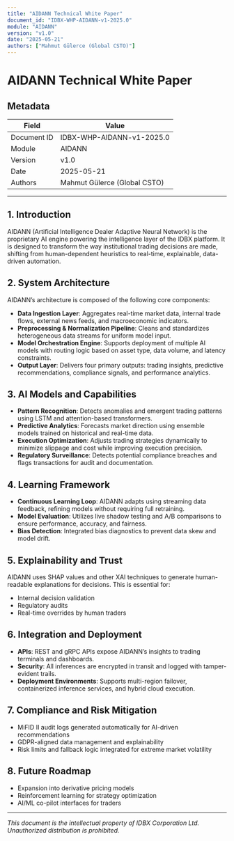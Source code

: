 ```yaml
---
title: "AIDANN Technical White Paper"
document_id: "IDBX-WHP-AIDANN-v1-2025.0"
module: "AIDANN"
version: "v1.0"
date: "2025-05-21"
authors: ["Mahmut Gülerce (Global CSTO)"]
---
```


# AIDANN Technical White Paper

## Metadata

| Field         | Value                            |
|---------------|----------------------------------|
| Document ID   | IDBX-WHP-AIDANN-v1-2025.0        |
| Module        | AIDANN                           |
| Version       | v1.0                             |
| Date          | 2025-05-21       |
| Authors       | Mahmut Gülerce (Global CSTO)     |

---

## 1. Introduction

AIDANN (Artificial Intelligence Dealer Adaptive Neural Network) is the proprietary AI engine powering the intelligence layer of the IDBX platform. It is designed to transform the way institutional trading decisions are made, shifting from human-dependent heuristics to real-time, explainable, data-driven automation.

## 2. System Architecture

AIDANN’s architecture is composed of the following core components:

- **Data Ingestion Layer**: Aggregates real-time market data, internal trade flows, external news feeds, and macroeconomic indicators.
- **Preprocessing & Normalization Pipeline**: Cleans and standardizes heterogeneous data streams for uniform model input.
- **Model Orchestration Engine**: Supports deployment of multiple AI models with routing logic based on asset type, data volume, and latency constraints.
- **Output Layer**: Delivers four primary outputs: trading insights, predictive recommendations, compliance signals, and performance analytics.

## 3. AI Models and Capabilities

- **Pattern Recognition**: Detects anomalies and emergent trading patterns using LSTM and attention-based transformers.
- **Predictive Analytics**: Forecasts market direction using ensemble models trained on historical and real-time data.
- **Execution Optimization**: Adjusts trading strategies dynamically to minimize slippage and cost while improving execution precision.
- **Regulatory Surveillance**: Detects potential compliance breaches and flags transactions for audit and documentation.

## 4. Learning Framework

- **Continuous Learning Loop**: AIDANN adapts using streaming data feedback, refining models without requiring full retraining.
- **Model Evaluation**: Utilizes live shadow testing and A/B comparisons to ensure performance, accuracy, and fairness.
- **Bias Detection**: Integrated bias diagnostics to prevent data skew and model drift.

## 5. Explainability and Trust

AIDANN uses SHAP values and other XAI techniques to generate human-readable explanations for decisions. This is essential for:
- Internal decision validation
- Regulatory audits
- Real-time overrides by human traders

## 6. Integration and Deployment

- **APIs**: REST and gRPC APIs expose AIDANN’s insights to trading terminals and dashboards.
- **Security**: All inferences are encrypted in transit and logged with tamper-evident trails.
- **Deployment Environments**: Supports multi-region failover, containerized inference services, and hybrid cloud execution.

## 7. Compliance and Risk Mitigation

- MiFID II audit logs generated automatically for AI-driven recommendations
- GDPR-aligned data management and explainability
- Risk limits and fallback logic integrated for extreme market volatility

## 8. Future Roadmap

- Expansion into derivative pricing models
- Reinforcement learning for strategy optimization
- AI/ML co-pilot interfaces for traders

---

*This document is the intellectual property of IDBX Corporation Ltd. Unauthorized distribution is prohibited.*
